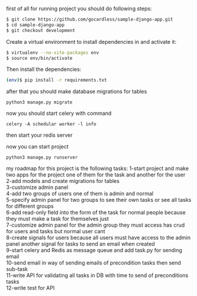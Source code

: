 first of all for running project you should do following steps:
```sh
$ git clone https://github.com/gocardless/sample-django-app.git
$ cd sample-django-app
$ git checkout development
```

Create a virtual environment to install dependencies in and activate it:

```sh
$ virtualenv --no-site-packages env
$ source env/bin/activate
```

Then install the dependencies:

```sh
(env)$ pip install -r requirements.txt
```
after that you should make database migrations for tables
```
python3 manage.py migrate
```
now you should start celery with command 

```
celery -A schedular worker -l info
```
then start your redis server

now you can start project
```
python3 manage.py runserver
```
my roadmap for this project is the following tasks:
1-start project and make two apps for the project one of them for the task and another for the user <br/>
2-add models and create migrations for tables <br/>
3-customize admin panel <br/>
4-add two groups of users one of them is admin and normal <br/>
5-specify admin panel for two groups to see their own tasks or see all tasks for different groups <br/>
6-add read-only field into the form of the task for normal people because they must make a task for themselves just <br/>
7-customize admin panel for the admin group they must access has crud for users and tasks but normal user cant <br/>
8-create signals for users because all users must have access to the admin panel another signal for tasks to send an email when created <br/>
9-start celery and Redis as message queue and add task.py for sending email <br/>
10-send email in way of sending emails of precondition tasks then send sub-task <br/>
11-write API for validating all tasks in DB with time to send of preconditions tasks <br/>
12-write test for API <br/>
